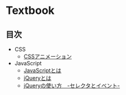 # Textbook

## 目次

- CSS
  - [CSSアニメーション](CSS/animation.md)
- JavaScript
  - [JavaScriptとは](Javascript/introduction.md)
  - [jQueryとは](Javascript/jQuery.md)
  - [jQueryの使い方　-セレクタとイベント-](Javascript/jQuery_basic.md)



